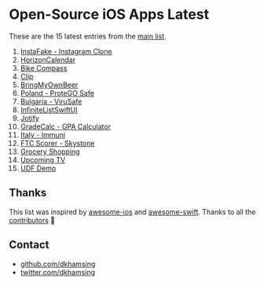 # Open-Source iOS Apps Latest

These are the 15 latest entries from the [main list](https://github.com/dkhamsing/open-source-ios-apps).


1. [InstaFake - Instagram Clone](https://github.com/leavenstee/InstaFake-Swift-UI)
2. [HorizonCalendar](https://github.com/airbnb/HorizonCalendar)
3. [Bike Compass](https://github.com/raulriera/Bike-Compass)
4. [Clip](https://github.com/rileytestut/Clip)
5. [BringMyOwnBeer](https://github.com/fimuxd/BringMyOwnBeer-)
6. [Poland - ProteGO Safe](https://github.com/ProteGO-Safe/ios)
7. [Bulgaria - ViruSafe](https://github.com/scalefocus/virusafe-ios)
8. [InfiniteListSwiftUI](https://github.com/V8tr/InfiniteListSwiftUI)
9. [Jotify](https://github.com/leathalman/Jotify)
10. [GradeCalc - GPA Calculator](https://github.com/marlon360/grade-calc)
11. [Italy - Immuni](https://github.com/immuni-app/immuni-app-ios)
12. [FTC Scorer - Skystone](https://github.com/Pondorasti/StonkScorer)
13. [Grocery Shopping](https://github.com/Widle-Studio/Grocery-App)
14. [Upcoming TV](https://github.com/dkhamsing/upcomingtv)
15. [UDF Demo](https://github.com/AlexeyDemedetskiy/SwiftUI-UDF-Demo)

## Thanks

This list was inspired by [awesome-ios](https://github.com/vsouza/awesome-ios) and [awesome-swift](https://github.com/matteocrippa/awesome-swift). Thanks to all the [contributors](https://github.com/dkhamsing/open-source-ios-apps/graphs/contributors) 🎉 

## Contact

- [github.com/dkhamsing](https://github.com/dkhamsing)
- [twitter.com/dkhamsing](https://twitter.com/dkhamsing)
